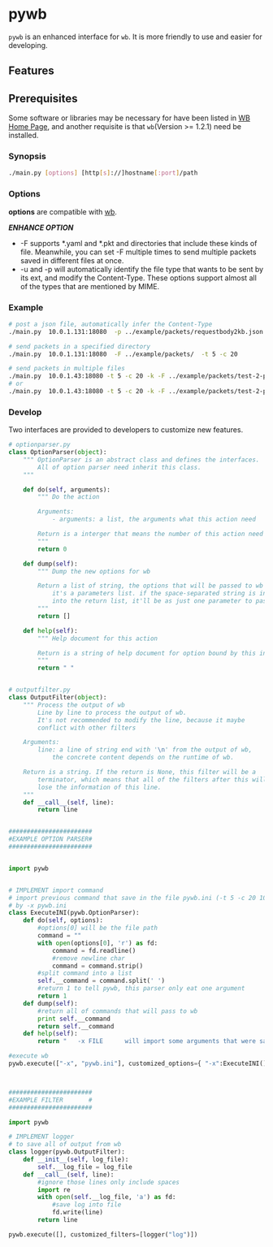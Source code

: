 # pywb

`pywb` is an enhanced interface for `wb`. It is more friendly to use and easier for developing.

## Features

## Prerequisites

Some software or libraries may be necessary for have been listed in [WB Home Page](../README.md), and another requisite is that `wb`(Version >= 1.2.1) need be installed.

### Synopsis

```bash
./main.py [options] [http[s]://]hostname[:port]/path
```

### Options

**options** are compatible with [wb](../wb/README.md).

***ENHANCE OPTION***

- -F supports *.yaml and *.pkt and directories that include these kinds of file. Meanwhile, you can set -F multiple times to send multiple packets saved in different files at once.
- -u and -p will automatically identify the file type that wants to be sent by its ext, and modify the Content-Type. These options support almost all of the types that are mentioned by MIME.

### Example

```bash
# post a json file, automatically infer the Content-Type
./main.py  10.0.1.131:18080  -p ../example/packets/requestbody2kb.json  -t 5 -c 20

# send packets in a specified directory
./main.py  10.0.1.131:18080  -F ../example/packets/  -t 5 -c 20

# send packets in multiple files
./main.py  10.0.1.43:18080 -t 5 -c 20 -k -F ../example/packets/test-2-packets.yaml -F ../example/packets/test-2-packets.pkt
# or
./main.py  10.0.1.43:18080 -t 5 -c 20 -k -F ../example/packets/test-2-packets.yaml ../example/packets/test-2-packets.pkt
```

### Develop

Two interfaces are provided to developers to customize new features. 

```python
# optionparser.py
class OptionParser(object):
    """ OptionParser is an abstract class and defines the interfaces.
        All of option parser need inherit this class.
    """

    def do(self, arguments):
        """ Do the action

        Arguments:
            - arguments: a list, the arguments what this action need

        Return is a interger that means the number of this action need
        """
        return 0

    def dump(self):
        """ Dump the new options for wb

        Return a list of string, the options that will be passed to wb
            it's a parameters list. if the space-separated string is inserted
            into the return list, it'll be as just one parameter to pass to wb
        """
        return []

    def help(self):
        """ Help document for this action

        Return is a string of help document for option bound by this instance
        """
        return " "


# outputfilter.py
class OutputFilter(object):
    """ Process the output of wb
        Line by line to process the output of wb.
        It's not recommended to modify the line, because it maybe
        conflict with other filters

    Arguments:
        line: a line of string end with '\n' from the output of wb,
            the concrete content depends on the runtime of wb.

    Return is a string. If the return is None, this filter will be a
        terminator, which means that all of the filters after this will
        lose the information of this line.
    """
    def __call__(self, line):
        return line


#######################
#EXAMPLE OPTION PARSER#
#######################


import pywb


# IMPLEMENT import command
# import previous command that save in the file pywb.ini (-t 5 -c 20 10.0.1.43:18080)
# by -x pywb.ini
class ExecuteINI(pywb.OptionParser):
    def do(self, options):
        #options[0] will be the file path
        command = ""
        with open(options[0], 'r') as fd:
            command = fd.readline()
            #remove newline char
            command = command.strip()
        #split command into a list
        self.__command = command.split(' ')
        #return 1 to tell pywb, this parser only eat one argument
        return 1
    def dump(self):
        #return all of commands that will pass to wb
        print self.__command
        return self.__command
    def help(self):
        return "   -x FILE      will import some arguments that were saved in FILE as the arguments of wb"

#execute wb
pywb.execute(["-x", "pywb.ini"], customized_options={ "-x":ExecuteINI()})



#######################
#EXAMPLE FILTER       #
#######################

import pywb

# IMPLEMENT logger
# to save all of output from wb 
class logger(pywb.OutputFilter):
    def __init__(self, log_file):
        self.__log_file = log_file
    def __call__(self, line):
        #ignore those lines only include spaces
        import re
        with open(self.__log_file, 'a') as fd:
            #save log into file
            fd.write(line)
        return line

pywb.execute([], customized_filters=[logger("log")])

```
